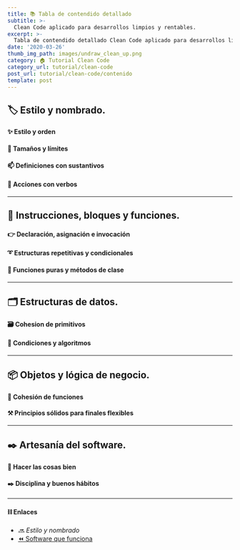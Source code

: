 ```yaml
---
title: 📚 Tabla de contendido detallado
subtitle: >-
  Clean Code aplicado para desarrollos limpios y rentables.
excerpt: >-
  Tabla de contendido detallado Clean Code aplicado para desarrollos limpios y rentables
date: '2020-03-26'
thumb_img_path: images/undraw_clean_up.png
category: 🏠 Tutorial Clean Code
category_url: tutorial/clean-code
post_url: tutorial/clean-code/contenido
template: post
---
```


## 🏷️ Estilo y nombrado.

#### ✨ Estilo y orden

#### 📏 Tamaños y límites

#### 📫 Definiciones con sustantivos

#### 💪 Acciones con verbos

---

## 🔀 Instrucciones, bloques y funciones.

#### 👉 Declaración, asignación e invocación

#### ➰ Estructuras repetitivas y condicionales

#### 🧩 Funciones puras y métodos de clase

---

## 🗂️ Estructuras de datos.

#### 🗃️ Cohesion de primitivos

#### 🔱 Condiciones y algoritmos

---

## 📦 Objetos y lógica de negocio.

#### 🧱 Cohesión de funciones

#### ⚒️ Principios sólidos para finales flexibles

---

## ✒️ Artesanía del software.

#### 📝 Hacer las cosas bien

#### ✒️ Disciplina y buenos hábitos

---

#### ⛓ Enlaces

- _🔜 Estilo y nombrado_
- [⏪ Software que funciona](/tutorial/clean-code/software_que_funciona)
